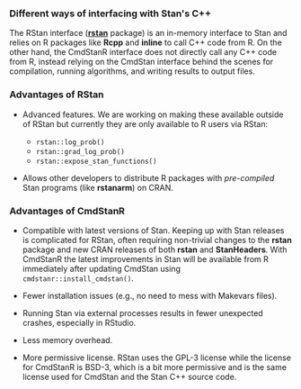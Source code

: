 ### Different ways of interfacing with Stan's C++

The RStan interface ([**rstan**](https://mc-stan.org/rstan/) package) is an
in-memory interface to Stan and relies on R packages like **Rcpp** and
**inline** to call C++ code from R. On the other hand, the CmdStanR interface
does not directly call any C++ code from R, instead relying on the CmdStan
interface behind the scenes for compilation, running algorithms, and writing
results to output files.

### Advantages of RStan

* Advanced features. We are working on making these available outside of RStan
but currently they are only available to R users via RStan:
  - `rstan::log_prob()`
  - `rstan::grad_log_prob()`
  - `rstan::expose_stan_functions()`
  
* Allows other developers to distribute R packages with
_pre-compiled_ Stan programs (like **rstanarm**) on CRAN.

### Advantages of CmdStanR

* Compatible with latest versions of Stan. Keeping up with Stan releases is
complicated for RStan, often requiring non-trivial changes to the **rstan**
package and new CRAN releases of both **rstan** and **StanHeaders**. With
CmdStanR the latest improvements in Stan will be available from R immediately
after updating CmdStan using `cmdstanr::install_cmdstan()`.

* Fewer installation issues (e.g., no need to mess with Makevars files). 

* Running Stan via external processes results in fewer unexpected crashes,
especially in RStudio.

* Less memory overhead. 

* More permissive license. RStan uses the GPL-3 license while the license for
CmdStanR is BSD-3, which is a bit more permissive and is the same license used
for CmdStan and the Stan C++ source code.

